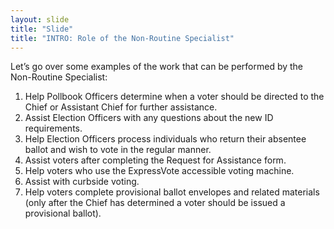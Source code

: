 ```yaml
---
layout: slide
title: "Slide"
title: "INTRO: Role of the Non-Routine Specialist"
---
```

Let’s go over some examples of the work that can be performed by the Non-Routine Specialist:
1. Help Pollbook Officers determine when a voter should be directed to the Chief or Assistant Chief for further assistance.
2. Assist Election Officers with any questions about the new ID requirements.
3. Help Election Officers process individuals who return their absentee ballot and wish to vote in the regular manner.
4. Assist voters after completing the Request for Assistance form.
5. Help voters who use the ExpressVote accessible voting machine.
6. Assist with curbside voting.
7. Help voters complete provisional ballot envelopes and related materials (only after the Chief has determined a voter should be issued a provisional ballot).
